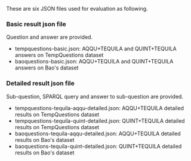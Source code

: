 These are six JSON files used for evaluation as following. 

### Basic result json file
Question and answer are provided.

* tempquestions-basic.json: AQQU+TEQUILA and QUINT+TEQUILA answers on TempQuestions dataset
* baoquestions-basic.json: AQQU+TEQUILA and QUINT+TEQUILA answers on Bao's dataset  

### Detailed result json file
Sub-question, SPARQL query and answer to sub-question are provided.  

* tempquestions-tequila-aqqu-detailed.json: AQQU+TEQUILA detailed results on TempQuestions dataset
* tempquestions-tequila-quint-detailed.json: QUINT+TEQUILA detailed results on TempQuestions dataset
* baoquestions-tequila-aqqu-detailed.json: AQQU+TEQUILA detailed results on Bao's dataset
* baoquestions-tequila-quint-detailed.json: QUINT+TEQUILA detailed results on Bao's dataset


